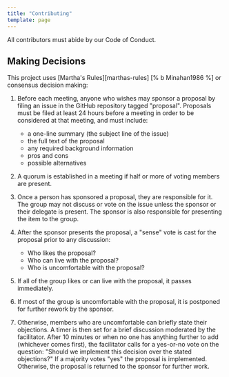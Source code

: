 ```yaml
---
title: "Contributing"
template: page
---
```


All contributors must abide by our <span i="Code of Conduct">Code of Conduct</span>.

## Making Decisions

This project uses [Martha's Rules][marthas-rules] [% b Minahan1986 %]
or consensus decision making:

1.  Before each meeting, anyone who wishes may sponsor a proposal by filing an
    issue in the GitHub repository tagged "proposal".  Proposals must be filed
    at least 24 hours before a meeting in order to be considered at that
    meeting, and must include:
    -   a one-line summary (the subject line of the issue)
    -   the full text of the proposal
    -   any required background information
    -   pros and cons
    -   possible alternatives

2.  A quorum is established in a meeting if half or more of voting members are
    present.

3.  Once a person has sponsored a proposal, they are responsible for it.  The
    group may not discuss or vote on the issue unless the sponsor or their
    delegate is present.  The sponsor is also responsible for presenting the
    item to the group.

4.  After the sponsor presents the proposal, a "sense" vote is cast for the
    proposal prior to any discussion:
    -   Who likes the proposal?
    -   Who can live with the proposal?
    -   Who is uncomfortable with the proposal?

5.  If all of the group likes or can live with the proposal, it passes
    immediately.

6.  If most of the group is uncomfortable with the proposal, it is postponed for
    further rework by the sponsor.

7.  Otherwise, members who are uncomfortable can briefly state their objections.
    A timer is then set for a brief discussion moderated by the facilitator.
    After 10 minutes or when no one has anything further to add (whichever comes
    first), the facilitator calls for a yes-or-no vote on the question: "Should
    we implement this decision over the stated objections?"  If a majority votes
    "yes" the proposal is implemented.  Otherwise, the proposal is returned to
    the sponsor for further work.
